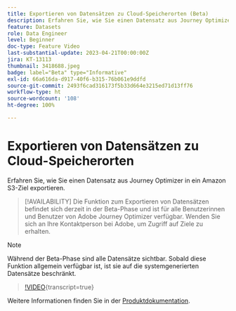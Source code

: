 ```yaml
---
title: Exportieren von Datensätzen zu Cloud-Speicherorten (Beta)
description: Erfahren Sie, wie Sie einen Datensatz aus Journey Optimizer in ein Amazon S3-Ziel exportieren.
feature: Datasets
role: Data Engineer
level: Beginner
doc-type: Feature Video
last-substantial-update: 2023-04-21T00:00:00Z
jira: KT-13113
thumbnail: 3418688.jpeg
badge: label="Beta" type="Informative"
exl-id: 66a616da-d917-40f6-b315-76b061e9ddfd
source-git-commit: 2493f6cad316173f5b33d664e3215ed71d13ff76
workflow-type: ht
source-wordcount: '108'
ht-degree: 100%

---
```


# Exportieren von Datensätzen zu Cloud-Speicherorten

Erfahren Sie, wie Sie einen Datensatz aus Journey Optimizer in ein Amazon S3-Ziel exportieren.

>[!AVAILABILITY]
>Die Funktion zum Exportieren von Datensätzen befindet sich derzeit in der Beta-Phase und ist für alle Benutzerinnen und Benutzer von Adobe Journey Optimizer verfügbar. Wenden Sie sich an Ihre Kontaktperson bei Adobe, um Zugriff auf Ziele zu erhalten.

>[!NOTE]
>Während der Beta-Phase sind alle Datensätze sichtbar. Sobald diese Funktion allgemein verfügbar ist, ist sie auf die systemgenerierten Datensätze beschränkt.

>[!VIDEO](https://video.tv.adobe.com/v/3418688/?quality=12&learn=on){transcript=true}

Weitere Informationen finden Sie in der [Produktdokumentation](https://experienceleague.adobe.com/docs/journey-optimizer/using/data-management/datasets/export-datasets.html?lang=de).
